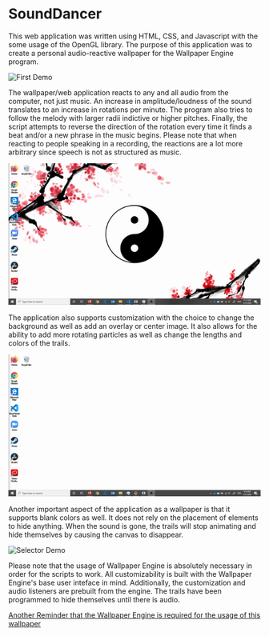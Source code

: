 # SoundDancer

This web application was written using HTML, CSS, and Javascript with the some usage of the OpenGL library. The purpose of this application was to create a personal audio-reactive wallpaper for the Wallpaper Engine program.

![First Demo](/Demo-Gifs/Mr-Blue-Sky.gif)

The wallpaper/web application reacts to any and all audio from the computer, not just music. An increase in amplitude/loudness of the sound translates to an increase in rotations per minute. The program also tries to follow the melody with larger radii indictive or higher pitches. Finally, the script attempts to reverse the direction of the rotation every time it finds a beat and/or a new phrase in the music begins. Please note that when reacting to people speaking in a recording, the reactions are a lot more arbitrary since speech is not as structured as music.

![Second Demo](/Demo-Gifs/Brace-Up-and-Run-Ink.gif)

The application also supports customization with the choice to change the background as well as add an overlay or center image. It also allows for the ability to add more rotating particles as well as change the lengths and colors of the trails.

![Third Demo](/Demo-Gifs/Disappear.gif)

Another important aspect of the application as a wallpaper is that it supports blank colors as well. It does not rely on the placement of elements to hide anything. When the sound is gone, the trails will stop animating and hide themselves by causing the canvas to disappear.

![Selector Demo](/Demo-Gifs/Selector-Demo.gif)

Please note that the usage of Wallpaper Engine is absolutely necessary in order for the scripts to work. All customizability is built with the Wallpaper Engine's base user inteface in mind. Additionally, the customization and audio listeners are prebuilt from the engine. The trails have been programmed to hide themselves until there is audio.

[Another Reminder that the Wallpaper Engine is required for the usage of this wallpaper](https://www.wallpaperengine.io/)
